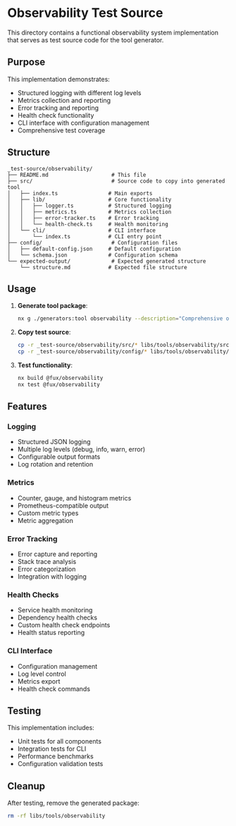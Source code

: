 # Observability Test Source

This directory contains a functional observability system implementation that serves as test source code for the tool generator.

## Purpose

This implementation demonstrates:

- Structured logging with different log levels
- Metrics collection and reporting
- Error tracking and reporting
- Health check functionality
- CLI interface with configuration management
- Comprehensive test coverage

## Structure

```
_test-source/observability/
├── README.md                    # This file
├── src/                         # Source code to copy into generated tool
│   ├── index.ts                # Main exports
│   ├── lib/                    # Core functionality
│   │   ├── logger.ts           # Structured logging
│   │   ├── metrics.ts          # Metrics collection
│   │   ├── error-tracker.ts    # Error tracking
│   │   └── health-check.ts     # Health monitoring
│   └── cli/                    # CLI interface
│       └── index.ts            # CLI entry point
├── config/                      # Configuration files
│   ├── default-config.json     # Default configuration
│   └── schema.json             # Configuration schema
└── expected-output/             # Expected generated structure
    └── structure.md            # Expected file structure
```

## Usage

1. **Generate tool package**:

    ```bash
    nx g ./generators:tool observability --description="Comprehensive observability system"
    ```

2. **Copy test source**:

    ```bash
    cp -r _test-source/observability/src/* libs/tools/observability/src/
    cp -r _test-source/observability/config/* libs/tools/observability/
    ```

3. **Test functionality**:
    ```bash
    nx build @fux/observability
    nx test @fux/observability
    ```

## Features

### Logging

- Structured JSON logging
- Multiple log levels (debug, info, warn, error)
- Configurable output formats
- Log rotation and retention

### Metrics

- Counter, gauge, and histogram metrics
- Prometheus-compatible output
- Custom metric types
- Metric aggregation

### Error Tracking

- Error capture and reporting
- Stack trace analysis
- Error categorization
- Integration with logging

### Health Checks

- Service health monitoring
- Dependency health checks
- Custom health check endpoints
- Health status reporting

### CLI Interface

- Configuration management
- Log level control
- Metrics export
- Health check commands

## Testing

This implementation includes:

- Unit tests for all components
- Integration tests for CLI
- Performance benchmarks
- Configuration validation tests

## Cleanup

After testing, remove the generated package:

```bash
rm -rf libs/tools/observability
```
